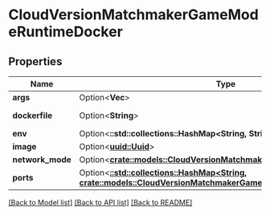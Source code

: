 # CloudVersionMatchmakerGameModeRuntimeDocker

## Properties

Name | Type | Description | Notes
------------ | ------------- | ------------- | -------------
**args** | Option<**Vec<String>**> |  | [optional]
**dockerfile** | Option<**String**> | Client-side configuration | [optional]
**env** | Option<**::std::collections::HashMap<String, String>**> |  | [optional]
**image** | Option<[**uuid::Uuid**](uuid::Uuid.md)> |  | [optional]
**network_mode** | Option<[**crate::models::CloudVersionMatchmakerNetworkMode**](CloudVersionMatchmakerNetworkMode.md)> |  | [optional]
**ports** | Option<[**::std::collections::HashMap<String, crate::models::CloudVersionMatchmakerGameModeRuntimeDockerPort>**](CloudVersionMatchmakerGameModeRuntimeDockerPort.md)> |  | [optional]

[[Back to Model list]](../README.md#documentation-for-models) [[Back to API list]](../README.md#documentation-for-api-endpoints) [[Back to README]](../README.md)


